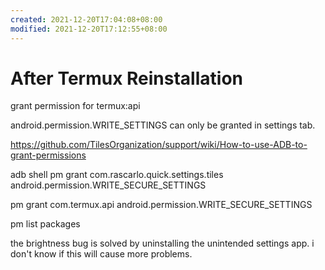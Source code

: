 ```yaml
---
created: 2021-12-20T17:04:08+08:00
modified: 2021-12-20T17:12:55+08:00
---
```


# After Termux Reinstallation

grant permission for termux:api

android.permission.WRITE_SETTINGS can only be granted in settings tab.

https://github.com/TilesOrganization/support/wiki/How-to-use-ADB-to-grant-permissions

adb shell pm grant com.rascarlo.quick.settings.tiles android.permission.WRITE_SECURE_SETTINGS

pm grant com.termux.api android.permission.WRITE_SECURE_SETTINGS

pm list packages

the brightness bug is solved by uninstalling the unintended settings app. i don't know if this will cause more problems.
